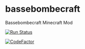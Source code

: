 # bassebombecraft
Bassebombecraft Minecraft Mod

[![Run Status](https://api.shippable.com/projects/587cc4c5e69a190f00223c12/badge?branch=master)](https://app.shippable.com/projects/587cc4c5e69a190f00223c12)

[![CodeFactor](https://www.codefactor.io/repository/github/athrane/bassebombecraft/badge)](https://www.codefactor.io/repository/github/athrane/bassebombecraft)
